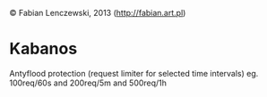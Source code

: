 © Fabian Lenczewski, 2013 (http://fabian.art.pl)


Kabanos
=======

Antyflood protection (request limiter for selected time intervals) eg. 100req/60s and 200req/5m and 500req/1h
